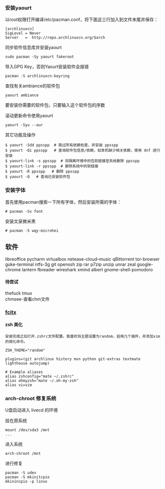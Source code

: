 ### 安装yaourt

以root权限打开编译/etc/pacman.conf，将下面这三行加入到文件末尾并保存：

    [archlinuxcn]
    SigLevel = Never
    Server   =  http://repo.archlinuxcn.org/$arch

同步软件信息库并安装yaourt

    sudo pacman -Sy yaourt fakeroot

导入GPG Key，否则Yaourt安装软件会报错

    pacman -S archlinuxcn-keyring

查找有关ambiance的软件包

    yaourt ambiance

要安装你需要的软件包，只要输入这个软件包的序数

滚动更新命令使用yaourt

    yaourt -Syu --aur

其它功能及操作

    $ yaourt -Sdd ppsspp  # 跳过所有依赖检查，并安装 ppsspp
    $ yaourt -Qi ppsspp   # 查询软件包信息/依赖，如本机缺少相关依赖，使用 dnf 进行安装
    $ yaourt-link -s ppsspp  # 将隔离环境中的包软链接至系统删除 ppsspp
    $ yaourt-link -r ppsspp  # 删除系统中的软链接
    $ yaourt -R ppsspp   # 删除 ppsspp
    $ yaourt -Q   # 查询已安装软件包

### 安装字体

首先使用pacman搜索一下所有字体，然后安装所需的字体：

    # pacman -Ss font

安装文泉微米黑

    # pacman -S wqy-microhei

## 软件

libreoffice pycharm virtualbox netease-cloud-music
qBittorrent tor-browser guke-terminal ntfs-3g
git openssh zip rar p7zip unzip unrar zeal
google-chrome lantern fbreader wireshark
xmind albert gnome-shell-pomodoro

#### 待尝试

thefuck tmux  
chmsee-查看chm文件

### [fcitx](github.com/luanxxys/software/fcitx)

#### zsh 美化

    安装完成之后打开.zshrc文件配置。我喜欢将主题设置为random，启用几个插件，并添加vim的简化命令。

    ZSH_THEME="random"

    plugins=(git archlinux history mvn python git-extras textmate lighthouse autojump)

    # Example aliases
    alias zshconfig="mate ~/.zshrc"
    alias ohmyzsh="mate ~/.oh-my-zsh"
    alias vi=vim

### arch-chroot 修复系统

U盘启动进入 livecd 的环境

挂在原系统

    mount /dev/sda3 /mnt
    ...

进入系统

    arch-chroot /mnt

进行修复

    pacman -S udev 
    pacman -S mkinitcpio
    mkinincpio -p linux
